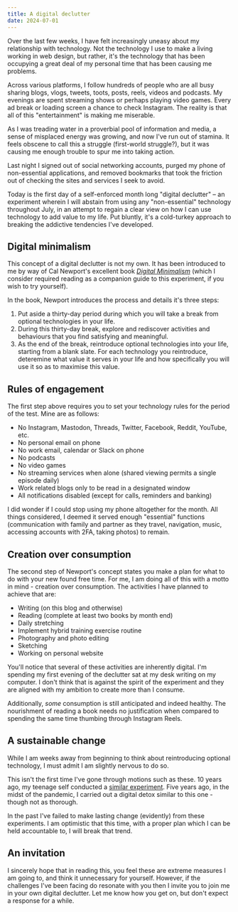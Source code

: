 ```yaml
---
title: A digital declutter
date: 2024-07-01
---
```


Over the last few weeks, I have felt increasingly uneasy about my relationship with technology. Not the technology I use to make a living working in web design, but rather, it's the technology that has been occupying a great deal of my personal time that has been causing me problems.

Across various platforms, I follow hundreds of people who are all busy sharing blogs, vlogs, tweets, toots, posts, reels, videos and podcasts. My evenings are spent streaming shows or perhaps playing video games. Every ad break or loading screen a chance to check Instagram. The reality is that all of this "entertainment" is making me miserable.

As I was treading water in a proverbial pool of information and media, a sense of misplaced energy was growing, and now I've run out of stamina. It feels obscene to call this a struggle (first-world struggle?), but it was causing me enough trouble to spur me into taking action.

Last night I signed out of social networking accounts, purged my phone of non-essential applications, and removed bookmarks that took the friction out of checking the sites and services I seek to avoid.

Today is the first day of a self-enforced month long "digital declutter" – an experiment wherein I will abstain from using any "non-essential" technology throughout July, in an attempt to regain a clear view on how I can use technology to add value to my life. Put bluntly, it's a cold-turkey approach to breaking the addictive tendencies I've developed.

## Digital minimalism

This concept of a digital declutter is not my own. It has been introduced to me by way of Cal Newport's excellent book [_Digital Minimalism_](https://www.penguin.co.uk/books/308636/digital-minimalism-by-newport-cal/9780241453575) (which I consider required reading as a companion guide to this experiment, if you wish to try yourself).

In the book, Newport introduces the process and details it's three steps:

1. Put aside a thirty-day period during which you will take a break from optional technologies in your life.
1. During this thirty-day break, explore and rediscover activities and behaviours that you find satisfying and meaningful.
1. As the end of the break, reintroduce optional technologies into your life, starting from a blank slate. For each technology you reintroduce, deteremine what value it serves in your life and how specifically you will use it so as to maximise this value.

## Rules of engagement

The first step above requires you to set your technology rules for the period of the test. Mine are as follows:

- No Instagram, Mastodon, Threads, Twitter, Facebook, Reddit, YouTube, etc.
- No personal email on phone
- No work email, calendar or Slack on phone
- No podcasts
- No video games
- No streaming services when alone (shared viewing permits a single episode daily)
- Work related blogs only to be read in a designated window
- All notifications disabled (except for calls, reminders and banking)

I did wonder if I could stop using my phone altogether for the month. All things considered, I deemed it served enough "essential" functions (communication with family and partner as they travel, navigation, music, accessing accounts with 2FA, taking photos) to remain.

## Creation over consumption

The second step of Newport's concept states you make a plan for what to do with your new found free time. For me, I am doing all of this with a motto in mind - creation over consumption. The activities I have planned to achieve that are:

- Writing (on this blog and otherwise)
- Reading (complete at least two books by month end)
- Daily stretching
- Implement hybrid training exercise routine
- Photography and photo editing
- Sketching
- Working on personal website

You'll notice that several of these activities are inherently digital. I'm spending my first evening of the declutter sat at my desk writing on my computer. I don't think that is against the spirit of the experiment and they are aligned with my ambition to create more than I consume.

Additionally, _some_ consumption is still anticipated and indeed healthy. The nourishment of reading a book needs no justification when compared to spending the same time thumbing through Instagram Reels.

## A sustainable change

While I am weeks away from beginning to think about reintroducing optional technology, I must admit I am slightly nervous to do so.

This isn't the first time I've gone through motions such as these. 10 years ago, my teenage self conducted a [similar experiment](https://medium.com/@sjo/are-social-networks-worth-it-5611d9e4c0fe). Five years ago, in the midst of the pandemic, I carried out a digital detox similar to this one - though not as thorough.

In the past I've failed to make lasting change (evidently) from these experiments. I am optimistic that this time, with a proper plan which I can be held accountable to, I will break that trend.

## An invitation

I sincerely hope that in reading this, you feel these are extreme measures I am going to, and think it unnecessary for yourself. However, if the challenges I've been facing do resonate with you then I invite you to join me in your own digital declutter. Let me know how you get on, but don't expect a response for a while.
